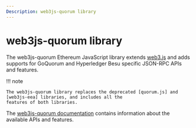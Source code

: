 ```yaml
---
Description: web3js-quorum library
---
```


# web3js-quorum library

The web3js-quorum Ethereum JavaScript library extends [web3.js] and adds supports for GoQuorum and Hyperledger Besu
specific JSON-RPC APIs and features.

!!! note

    The web3js-quorum library replaces the deprecated [quorum.js] and [web3js-eea] libraries, and includes all the
    features of both libraries.

The [web3js-quorum documentation] contains information about the available APIs and features.

[web3.js]: https://github.com/ChainSafe/web3.js
[quorum.js]: https://github.com/ConsenSys/quorum.js
[web3js-eea]: https://github.com/ConsenSys/web3js-eea
[web3js-quorum documentation]: https://consensys.github.io/web3js-quorum/latest/index.html
